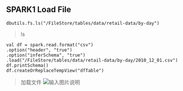 ﻿## SPARK1 Load File

```
dbutils.fs.ls("/FileStore/tables/data/retail-data/by-day")
```

> ls 
```
val df = spark.read.format("csv")
.option("header", "true")
.option("inferSchema", "true")
.load("/FileStore/tables/data/retail-data/by-day/2010_12_01.csv")
df.printSchema()
df.createOrReplaceTempView("dfTable")
```
>加载文件
![输入图片说明](/imgs/2024-01-24/thjQrvMbhWD7pA1K.png)
